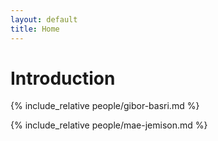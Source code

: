 ```yaml
---
layout: default
title: Home
---
```


# Introduction

{% include_relative people/gibor-basri.md %}

{% include_relative people/mae-jemison.md %}
